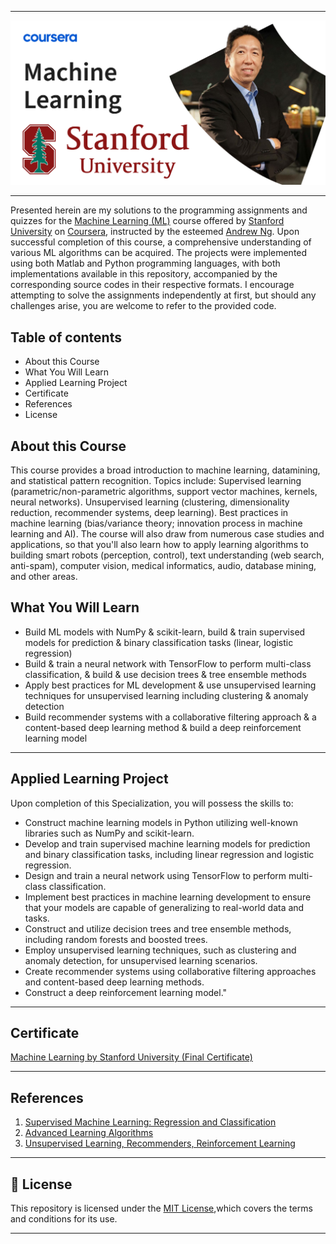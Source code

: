 

-------------------------------------------------------------------------------------------

<p align="center"><img width="auto" src="https://github.com/TheKidPadra/Machine-Learning-Stanford-University-Coursera/blob/main/Assets/banner.png" /></p>

-------------------------------------------------------------------------------------------


Presented herein are my solutions to the programming assignments and quizzes for the [Machine Learning (ML)](https://www.coursera.org/learn/machine-learning) course offered by [Stanford University](https://www.stanford.edu/) on [Coursera](https://www.coursera.org), instructed by the esteemed [Andrew Ng](https://www.andrewng.org/). Upon successful completion of this course, a comprehensive understanding of various ML algorithms can be acquired. The projects were implemented using both Matlab and Python programming languages, with both implementations available in this repository, accompanied by the corresponding source codes in their respective formats. I encourage attempting to solve the assignments independently at first, but should any challenges arise, you are welcome to refer to the provided code.


## Table of contents

* About this Course
* What You Will Learn
* Applied Learning Project
* Certificate
* References
* License

## About this Course

This course provides a broad introduction to machine learning, datamining, and statistical pattern recognition. Topics include: Supervised learning (parametric/non-parametric algorithms, support vector machines, kernels, neural networks). Unsupervised learning (clustering, dimensionality reduction, recommender systems, deep learning). Best practices in machine learning (bias/variance theory; innovation process in machine learning and AI). The course will also draw from numerous case studies and applications, so that you'll also learn how to apply learning algorithms to building smart robots (perception, control), text understanding (web search, anti-spam), computer vision, medical informatics, audio, database mining, and other areas.

## What You Will Learn

- Build ML models with NumPy & scikit-learn, build & train supervised models for prediction & binary classification tasks (linear, logistic regression)
- Build & train a neural network with TensorFlow to perform multi-class classification, & build & use decision trees & tree ensemble methods
- Apply best practices for ML development & use unsupervised learning techniques for unsupervised learning including clustering & anomaly detection
- Build recommender systems with a collaborative filtering approach & a content-based deep learning method & build a deep reinforcement learning model

-------------
## Applied Learning Project

Upon completion of this Specialization, you will possess the skills to:
- Construct machine learning models in Python utilizing well-known libraries such as NumPy and scikit-learn.
- Develop and train supervised machine learning models for prediction and binary classification tasks, including linear regression and logistic regression.
- Design and train a neural network using TensorFlow to perform multi-class classification.
- Implement best practices in machine learning development to ensure that your models are capable of generalizing to real-world data and tasks.
- Construct and utilize decision trees and tree ensemble methods, including random forests and boosted trees.
- Employ unsupervised learning techniques, such as clustering and anomaly detection, for unsupervised learning scenarios.
- Create recommender systems using collaborative filtering approaches and content-based deep learning methods.
- Construct a deep reinforcement learning model."

--------------------------------------------------------------------------------------------------------------
## Certificate

[Machine Learning by Stanford University (Final Certificate)](https://coursera.org/share/cc2fa4aa9e8771417eac7a0515b480cd)

--------------------------------------------------------------------------------------------------------------

## References
1. [Supervised Machine Learning: Regression and Classification](https://www.coursera.org/learn/machine-learning?specialization=machine-learning-introduction)
2. [Advanced Learning Algorithms](https://www.coursera.org/learn/advanced-learning-algorithms?specialization=machine-learning-introduction)
3. [Unsupervised Learning, Recommenders, Reinforcement Learning](https://www.coursera.org/learn/unsupervised-learning-recommenders-reinforcement-learning?specialization=machine-learning-introduction)

----------------------------------------------------------------------------------------------------------------
 
## 📝 License
This repository is licensed under the [MIT License](https://opensource.org/licenses/MIT),which covers the terms and conditions for its use.
 
-----------------------------------------------------------------------------------------------------------------










